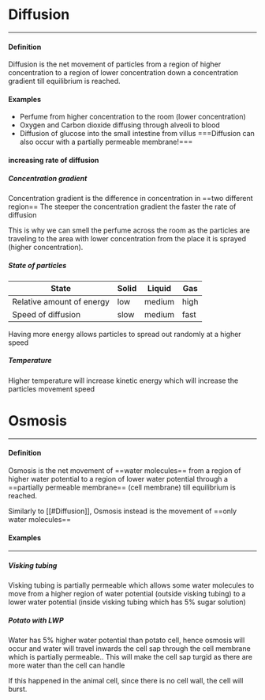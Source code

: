 # Diffusion
___

#### Definition
Diffusion is the net movement of particles from a region of higher concentration to a region of lower concentration down a concentration gradient till equilibrium is reached.

#### Examples
- Perfume from higher concentration to the room (lower concentration)
- Oxygen and Carbon dioxide diffusing through alveoli to blood
- Diffusion of glucose into the small intestine from villus
===Diffusion can also occur with a partially permeable membrane!===

#### increasing rate of diffusion
##### Concentration gradient
Concentration gradient is the difference in concentration in ==two different region==
The steeper the concentration gradient the faster the rate of diffusion

This is why we can smell the perfume across the room as the particles are traveling to the area with lower concentration from the place it is sprayed (higher concentration).

##### State of particles
| State                     | Solid | Liquid | Gas  |
| ------------------------- | ----- | ------ | ---- |
| Relative amount of energy | low   | medium | high |
| Speed of diffusion        | slow  | medium | fast | 

Having more energy allows particles to spread out randomly at a higher speed

##### Temperature
Higher temperature will increase kinetic energy which will increase the particles movement speed


# Osmosis
---

#### Definition
Osmosis is the net movement of ==water molecules== from a region of higher water potential to a region of lower water potential through  a ==partially permeable membrane== (cell membrane) till equilibrium is reached. 

Similarly to [[#Diffusion]], Osmosis instead is the movement of ==only water molecules==

#### Examples
___

##### Visking tubing
Visking tubing is partially permeable which allows some water molecules to move from a higher region of water potential (outside visking tubing) to a lower water potential (inside visking tubing which has 5% sugar solution)

##### Potato with LWP

Water has 5% higher water potential than potato cell, hence osmosis will occur and water will travel inwards the cell sap through the cell membrane which is partially permeable.. This will make the cell sap turgid as there are more water than the cell can handle

If this happened in the animal cell, since there is no cell wall, the cell will burst.